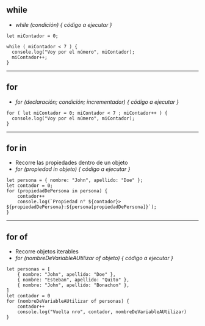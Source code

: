 ## while

- _while (condición) { código a ejecutar }_

```
let miContador = 0;

while ( miContador < 7 ) {
  console.log("Voy por el número", miContador);
  miContador++;
}
```

---

## for

- _for (declaración; condición; incrementador) { código a ejecutar }_

```
for ( let miContador = 0; miContador < 7 ; miContador++ ) {
  console.log("Voy por el número", miContador);
}
```

---

## for in

- Recorre las propiedades dentro de un objeto
- _for (propiedad in objeto) { código a ejecutar }_

```
let persona = { nombre: "John", apellido: "Doe" };
let contador = 0;
for (propiedadDePersona in persona) {
    contador++
    console.log(`Propiedad n° ${contador}> ${propiedadDePersona}:${persona[propiedadDePersona]}`);
}
```

---

## for of

- Recorre objetos iterables
- _for (nombreDeVariableAUtilizar of objeto) { código a ejecutar }_

```
let personas = [
    { nombre: "John", apellido: "Doe" },
    { nombre: "Esteban", apellido: "Quito" },
    { nombre: "John", apellido: "Bonachon" },
]
let contador = 0
for (nombreDeVariableAUtilizar of personas) {
    contador++
    console.log("Vuelta nro", contador, nombreDeVariableAUtilizar)
}
```
